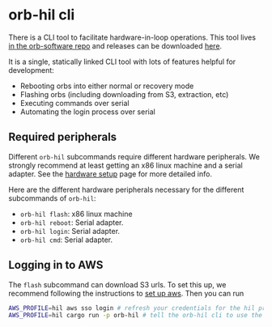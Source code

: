 # orb-hil cli

There is a CLI tool to facilitate hardware-in-loop operations. This tool lives
[in the orb-software repo][hil code] and releases can be downloaded
[here][hil releases]. 

It is a single, statically linked CLI tool with lots of features helpful for
development:

* Rebooting orbs into either normal or recovery mode
* Flashing orbs (including downloading from S3, extraction, etc)
* Executing commands over serial
* Automating the login process over serial

## Required peripherals

Different `orb-hil` subcommands require different hardware peripherals. We
strongly recommend at least getting an x86 linux machine and a serial adapter.
See the [hardware setup][hardware setup] page for more detailed info.

Here are the different hardware peripherals necessary for the different
subcommands of `orb-hil`:

* `orb-hil flash`: x86 linux machine
* `orb-hil reboot`: Serial adapter.
* `orb-hil login`: Serial adapter.
* `orb-hil cmd`: Serial adapter.

## Logging in to AWS

The `flash` subcommand can download S3 urls. To set this up, we recommend following the
instructions to [set up aws][aws setup]. Then you can run

```bash
AWS_PROFILE=hil aws sso login # refresh your credentials for the hil profile
AWS_PROFILE=hil cargo run -p orb-hil # tell the orb-hil cli to use the hil profile
```

[setup]: ./hardware-setup.md
[hil code]: https://github.com/worldcoin/orb-software/tree/main/hil
[hil releases]: https://github.com/worldcoin/orb-software/releases?q=hil&expanded=true
[hardware setup]: ./hardware-setup.md
[aws setup]: ../aws-creds.md
